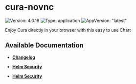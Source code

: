 # cura-novnc

![Version: 4.0.18](https://img.shields.io/badge/Version-4.0.18-informational?style=flat-square) ![Type: application](https://img.shields.io/badge/Type-application-informational?style=flat-square) ![AppVersion: "latest"](https://img.shields.io/badge/AppVersion-"latest"-informational?style=flat-square)

Enjoy Cura directly in your browser with this easy to use Chart

## Available Documentation

- [**Changelog**](CHANGELOG)

- [**Helm Security**](container-security)

- [**Helm Security**](helm-security)

